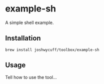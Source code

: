 # example-sh

A simple shell example.

## Installation

```shell
brew install joshwycuff/toolbox/example-sh
```

## Usage

Tell how to use the tool...
